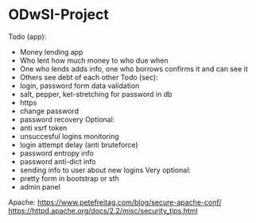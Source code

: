 # ODwSI-Project
Todo (app):
- Money lending app
- Who lent how much money to who due when
- One who lends adds info, one who borrows confirms it and can see it
- Others see debt of each other
Todo (sec):
- login, password form data validation
- salt, pepper, ket-stretching for password in db
- https
- change password
- password recovery
Optional:
- anti xsrf token
- unsuccesful logins monitoring
- login attempt delay (anti bruteforce)
- password entropy info
- password anti-dict info
- sending info to user about new logins
Very optional:
- pretty form in bootstrap or sth
- admin panel

Apache: https://www.petefreitag.com/blog/secure-apache-conf/
https://httpd.apache.org/docs/2.2/misc/security_tips.html